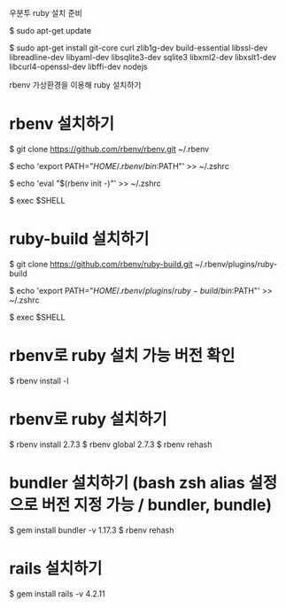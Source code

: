우분투 ruby 설치 준비

$ sudo apt-get update

$ sudo apt-get install git-core curl zlib1g-dev build-essential libssl-dev libreadline-dev libyaml-dev libsqlite3-dev sqlite3 libxml2-dev libxslt1-dev libcurl4-openssl-dev libffi-dev nodejs


rbenv 가상환경을 이용해 ruby 설치하기

# rbenv 설치하기

$ git clone https://github.com/rbenv/rbenv.git ~/.rbenv

$ echo 'export PATH="$HOME/.rbenv/bin:$PATH"' >> ~/.zshrc

$ echo 'eval "$(rbenv init -)"' >> ~/.zshrc

$ exec $SHELL


# ruby-build 설치하기

$ git clone https://github.com/rbenv/ruby-build.git ~/.rbenv/plugins/ruby-build

$ echo 'export PATH="$HOME/.rbenv/plugins/ruby-build/bin:$PATH"' >> ~/.zshrc

$ exec $SHELL


# rbenv로 ruby 설치 가능 버전 확인

$ rbenv install -l


# rbenv로 ruby 설치하기

$ rbenv install 2.7.3
$ rbenv global 2.7.3
$ rbenv rehash


# bundler 설치하기 (bash zsh alias 설정으로 버전 지정 가능 / bundler, bundle)

$ gem install bundler -v 1.17.3
$ rbenv rehash


# rails 설치하기

$ gem install rails -v 4.2.11
